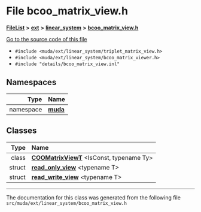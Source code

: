 

# File bcoo\_matrix\_view.h



[**FileList**](files.md) **>** [**ext**](dir_dee31a662aa40cb7fc08cb07824f4a9a.md) **>** [**linear\_system**](dir_6f09a74f7ee1db37d591c4a0fc2f2223.md) **>** [**bcoo\_matrix\_view.h**](bcoo__matrix__view_8h.md)

[Go to the source code of this file](bcoo__matrix__view_8h_source.md)



* `#include <muda/ext/linear_system/triplet_matrix_view.h>`
* `#include <muda/ext/linear_system/bcoo_matrix_viewer.h>`
* `#include "details/bcoo_matrix_view.inl"`













## Namespaces

| Type | Name |
| ---: | :--- |
| namespace | [**muda**](namespacemuda.md) <br> |


## Classes

| Type | Name |
| ---: | :--- |
| class | [**COOMatrixViewT**](classmuda_1_1_c_o_o_matrix_view_t.md) &lt;IsConst, typename Ty&gt;<br> |
| struct | [**read\_only\_view**](structmuda_1_1read__only__view.md) &lt;typename T&gt;<br> |
| struct | [**read\_write\_view**](structmuda_1_1read__write__view.md) &lt;typename T&gt;<br> |



















































------------------------------
The documentation for this class was generated from the following file `src/muda/ext/linear_system/bcoo_matrix_view.h`

